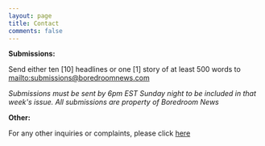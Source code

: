 ```yaml
---
layout: page
title: Contact
comments: false
---
```


**Submissions:**

Send either ten [10] headlines or one [1] story of at least 500 words to <mailto:submissions@boredroomnews.com>

_Submissions must be sent by 6pm EST Sunday night to be included in that week's issue. All submissions are property of Boredroom News_

**Other:**

For any other inquiries or complaints, please click [here](https://www.boredroomnews.com/DNC)